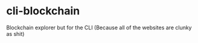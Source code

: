 # cli-blockchain
Blockchain explorer but for the CLI (Because all of the websites are clunky as shit)
